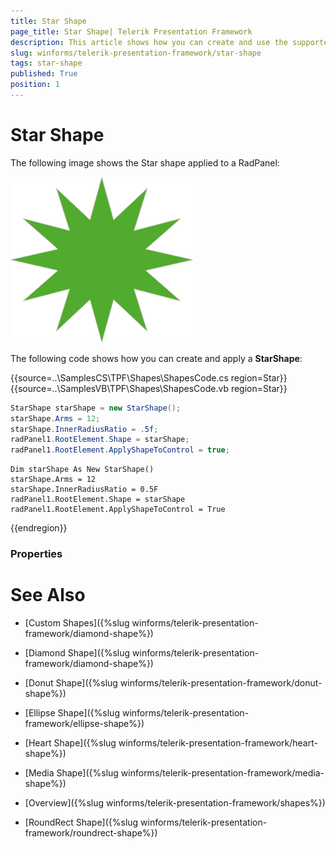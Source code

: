 ```yaml
---
title: Star Shape
page_title: Star Shape| Telerik Presentation Framework
description: This article shows how you can create and use the supported shapes.
slug: winforms/telerik-presentation-framework/star-shape
tags: star-shape
published: True
position: 1
---
```


# Star Shape

The following image shows the Star shape applied to a RadPanel:

![star-shape001](images/star-shape001.png)

The following code shows how you can create and apply a __StarShape__:


{{source=..\SamplesCS\TPF\Shapes\ShapesCode.cs region=Star}}  
{{source=..\SamplesVB\TPF\Shapes\ShapesCode.vb region=Star}}
````C#
StarShape starShape = new StarShape();
starShape.Arms = 12;
starShape.InnerRadiusRatio = .5f;
radPanel1.RootElement.Shape = starShape;
radPanel1.RootElement.ApplyShapeToControl = true;

````
````VB.NET
Dim starShape As New StarShape()
starShape.Arms = 12
starShape.InnerRadiusRatio = 0.5F
radPanel1.RootElement.Shape = starShape
radPanel1.RootElement.ApplyShapeToControl = True

````  
 
{{endregion}} 

### Properties


# See Also
* [Custom Shapes]({%slug winforms/telerik-presentation-framework/diamond-shape%})

* [Diamond Shape]({%slug winforms/telerik-presentation-framework/diamond-shape%})

* [Donut Shape]({%slug winforms/telerik-presentation-framework/donut-shape%})

* [Ellipse Shape]({%slug winforms/telerik-presentation-framework/ellipse-shape%})

* [Heart Shape]({%slug winforms/telerik-presentation-framework/heart-shape%})

* [Media Shape]({%slug winforms/telerik-presentation-framework/media-shape%})

* [Overview]({%slug winforms/telerik-presentation-framework/shapes%})

* [RoundRect Shape]({%slug winforms/telerik-presentation-framework/roundrect-shape%})

